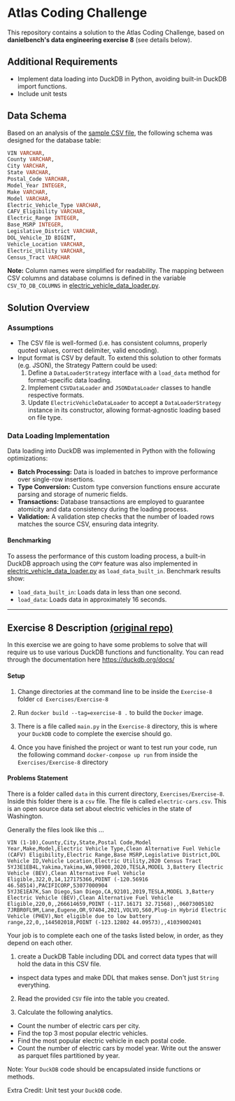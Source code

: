 # Atlas Coding Challenge

This repository contains a solution to the Atlas Coding Challenge, based on **danielbench's data engineering exercise 8** (see details below).

## Additional Requirements
- Implement data loading into DuckDB in Python, avoiding built-in DuckDB import functions.
- Include unit tests


## Data Schema

Based on an analysis of the [sample CSV file](./data/Electric_Vehicle_Population_Data.csv), the following schema was designed for the database table:

```sql
VIN VARCHAR,
County VARCHAR,
City VARCHAR,
State VARCHAR,
Postal_Code VARCHAR,
Model_Year INTEGER,
Make VARCHAR,
Model VARCHAR,
Electric_Vehicle_Type VARCHAR,
CAFV_Eligibility VARCHAR,
Electric_Range INTEGER,
Base_MSRP INTEGER,
Legislative_District VARCHAR,
DOL_Vehicle_ID BIGINT,
Vehicle_Location VARCHAR,
Electric_Utility VARCHAR,
Census_Tract VARCHAR
```

**Note:** Column names were simplified for readability. The mapping between CSV columns and database columns is defined in the variable `CSV_TO_DB_COLUMNS` in [electric_vehicle_data_loader.py](./electric_vehicle_data_loader.py).


## Solution Overview

### Assumptions
- The CSV file is well-formed (i.e. has consistent columns, properly quoted values, correct delimiter, valid encoding).
- Input format is CSV by default. To extend this solution to other formats (e.g. JSON), the Strategy Pattern could be used:
    1. Define a `DataLoaderStrategy` interface with a `load_data` method for format-specific data loading.
    2. Implement `CSVDataLoader` and `JSONDataLoader` classes to handle respective formats.
    3. Update `ElectricVehicleDataLoader` to accept a `DataLoaderStrategy` instance in its constructor, allowing format-agnostic loading based on file type.

### Data Loading Implementation

Data loading into DuckDB was implemented in Python with the following optimizations:
- **Batch Processing:** Data is loaded in batches to improve performance over single-row insertions.
- **Type Conversion:** Custom type conversion functions ensure accurate parsing and storage of numeric fields.
- **Transactions:** Database transactions are employed to guarantee atomicity and data consistency during the loading process.
- **Validation:** A validation step checks that the number of loaded rows matches the source CSV, ensuring data integrity.

#### Benchmarking

To assess the performance of this custom loading process, a built-in DuckDB approach using the `COPY` feature was also implemented in [electric_vehicle_data_loader.py](./electric_vehicle_data_loader.py) as `load_data_built_in`. Benchmark results show:
- `load_data_built_in`: Loads data in less than one second.
- `load_data`: Loads data in approximately 16 seconds.

--- 

## Exercise 8 Description [(original repo)](https://github.com/danielbeach/data-engineering-practice/tree/main/Exercises/Exercise-8)

In this exercise we are going to have some problems to solve that will require us to 
use various DuckDB functions and functionality. You can read through the documentation
here https://duckdb.org/docs/

#### Setup
1. Change directories at the command line 
   to be inside the `Exercise-8` folder `cd Exercises/Exercise-8`
   
2. Run `docker build --tag=exercise-8 .` to build the `Docker` image.

3. There is a file called `main.py` in the `Exercise-8` directory, this
is where your `DuckDB` code to complete the exercise should go.
   
4. Once you have finished the project or want to test run your code,
   run the following command `docker-compose up run` from inside the `Exercises/Exercise-8` directory

#### Problems Statement
There is a folder called `data` in this current directory, `Exercises/Exercise-8`. Inside this
folder there is a `csv` file. The file is called `electric-cars.csv`. This is an open source
data set about electric vehicles in the state of Washington.

Generally the files look like this ...
```
VIN (1-10),County,City,State,Postal Code,Model Year,Make,Model,Electric Vehicle Type,Clean Alternative Fuel Vehicle (CAFV) Eligibility,Electric Range,Base MSRP,Legislative District,DOL Vehicle ID,Vehicle Location,Electric Utility,2020 Census Tract
5YJ3E1EB4L,Yakima,Yakima,WA,98908,2020,TESLA,MODEL 3,Battery Electric Vehicle (BEV),Clean Alternative Fuel Vehicle Eligible,322,0,14,127175366,POINT (-120.56916 46.58514),PACIFICORP,53077000904
5YJ3E1EA7K,San Diego,San Diego,CA,92101,2019,TESLA,MODEL 3,Battery Electric Vehicle (BEV),Clean Alternative Fuel Vehicle Eligible,220,0,,266614659,POINT (-117.16171 32.71568),,06073005102
7JRBR0FL9M,Lane,Eugene,OR,97404,2021,VOLVO,S60,Plug-in Hybrid Electric Vehicle (PHEV),Not eligible due to low battery range,22,0,,144502018,POINT (-123.12802 44.09573),,41039002401
```

Your job is to complete each one of the tasks listed below, in order, as they depend on each other.

1. create a DuckDB Table including DDL and correct data types that will hold the data in this CSV file.
 - inspect data types and make DDL that makes sense. Don't just `String` everything.

2. Read the provided `CSV` file into the table you created.

3. Calculate the following analytics.
 - Count the number of electric cars per city.
 - Find the top 3 most popular electric vehicles.
 - Find the most popular electric vehicle in each postal code.
 - Count the number of electric cars by model year. Write out the answer as parquet files partitioned by year.


Note: Your `DuckDB` code should be encapsulated inside functions or methods.

Extra Credit: Unit test your `DuckDB` code.
